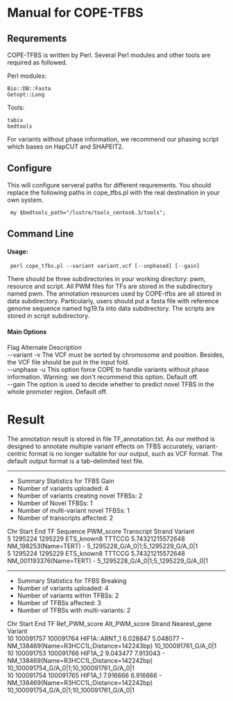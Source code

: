 # Manual for COPE-TFBS

## Requrements

COPE-TFBS is written by Perl. Several Perl modules and other tools are required as followed.

Perl modules:  

    Bio::DB::Fasta
    Getopt::Long
    
Tools:  

    tabix
    bedtools
    
For variants without phase information, we recommend our phasing script which bases on HapCUT and SHAPEIT2.

## Configure

This will configure serveral paths for different requrements. You should replace the following paths in cope_tfbs.pl with the real destination in your own system.

     my $bedtools_path="/lustre/tools_centos6.3/tools";


## Command Line

#### Usage:

	 perl cope_tfbs.pl --variant variant.vcf [--unphased] [--gain]

There should be three subdirectories in your working directory: pwm, resource and script. All PWM files for TFs are stored in the subdirectory named pwm. The annotation resources used by COPE-tfbs are all stored in data subdirectory. Particularly, users should put a fasta file with reference genome sequence named hg19.fa into data subdirectory. The scripts are stored in script subdirectory.

#### Main Options
Flag	 Alternate	 Description  
--variant 		 -v	The VCF must be sorted by chromosome and position. Besides, the VCF file should be put in the input fold.  
--unphase    -u		 This option force COPE to handle variants without phase information. Warning: we don't recommend this option. Default off.  
--gain	     		 The option is used to decide whether to predict novel TFBS in the whole promoter region. Default off.


# Result
The annotation result is stored in file TF_annotation.txt. As our method is designed to annotate multiple variant effects on TFBS accurately, variant-centric format is no longer suitable for our output, such as VCF format. The default output format is a tab-delimited text file.


***
* Summary Statistics for TFBS Gain
* Number of variants uploaded: 4
* Number of variants creating novel TFBSs: 2
* Number of Novel TFBSs: 1
* Number of multi-variant novel TFBSs: 1
* Number of transcripts affected: 2

Chr	 Start		End	  TF	Sequence	PWM_score	Transcript	Strand	Variant  
5	 1295224	1295229	  ETS_known8		TTTCCG		5.74321215572648	NM_198253(Name=TERT)	-	5_1295228_G/A_0|1;5_1295229_G/A_0|1  
5	 1295224	1295229	  ETS_known8		TTTCCG		5.74321215572648	NM_001193376(Name=TERT)	-	5_1295228_G/A_0|1;5_1295229_G/A_0|1  

***
* Summary Statistics for TFBS Breaking
* Number of variants uploaded: 4
* Number of variants within TFBSs: 2
* Number of TFBSs affected: 3
* Number of TFBSs with multi-variants: 2

Chr	 Start	  End  TF	       Ref_PWM_score	Alt_PWM_score	Strand	Nearest_gene	Variant  
10	 100091757     100091764       HIF1A::ARNT_1	6.028847	5.048077		-	NM_138469(Name=R3HCC1L;Distance=142243bp)	10_100091761_G/A_0|1  
10	 100091753     100091766       HIF1A_2		9.043477	7.913043		-	NM_138469(Name=R3HCC1L;Distance=142242bp)	10_100091754_G/A_0|1;10_100091761_G/A_0|1  
10	 100091754     100091765       HIF1A_1		7.916666	6.916666		-	NM_138469(Name=R3HCC1L;Distance=142242bp)	10_100091754_G/A_0|1;10_100091761_G/A_0|1  

